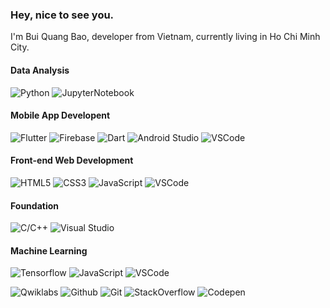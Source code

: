 ###  Hey, nice to see you.
I'm Bui Quang Bao, developer from  Vietnam, currently living in  Ho Chi Minh City.

#### Data Analysis
![Python](https://img.shields.io/badge/-Python-black?style=flat-square&logo=Python)
![JupyterNotebook](https://img.shields.io/badge/-Jupyter_Notebook-black?style=flat-square&logo=Jupyter)
#### Mobile App Developent
![Flutter](https://img.shields.io/badge/-Flutter-black?style=flat-square&logo=Flutter&logoColor=blue)
![Firebase](https://img.shields.io/badge/-Firebase-black?style=flat-square&logo=Firebase)
![Dart](https://img.shields.io/badge/-Dart-black?style=flat-square&logo=Dart&logoColor=blue)
![Android Studio](https://img.shields.io/badge/-Android_Studio-black?style=flat-square&logo=Android)
![VSCode](https://img.shields.io/badge/-VSCode-black?style=flat-square&logo=visual-studio-code&logoColor=blue)
#### Front-end Web Development
![HTML5](https://img.shields.io/badge/-HTML5-E34F26?style=flat-square&logo=html5&logoColor=white)
![CSS3](https://img.shields.io/badge/-CSS3-1572B6?style=flat-square&logo=css3)
![JavaScript](https://img.shields.io/badge/-JavaScript-black?style=flat-square&logo=javascript)
![VSCode](https://img.shields.io/badge/-VSCode-black?style=flat-square&logo=visual-studio-code&logoColor=blue)
#### Foundation
![C/C++](https://img.shields.io/badge/-C/C++-00599C?style=flat-square&logo=c%2B%2B&logoColor=white)
![Visual Studio](https://img.shields.io/badge/-Visual_Studio-black?style=flat-square&logo=visual-studio&logoColor=purple)
#### Machine Learning
![Tensorflow](https://img.shields.io/badge/-TensorFlow-black?style=flat-square&logo=Tensorflow)
![JavaScript](https://img.shields.io/badge/-JavaScript-black?style=flat-square&logo=javascript)
![VSCode](https://img.shields.io/badge/-VSCode-black?style=flat-square&logo=visual-studio-code&logoColor=blue)


![Qwiklabs](https://img.shields.io/badge/-Qwiklabs-black?style=flat-square&logo=Qwiklabs)
![Github](https://img.shields.io/badge/-Github-black?style=flat-square&logo=Github)
![Git](https://img.shields.io/badge/-Git-black?style=flat-square&logo=Git)
![StackOverflow](https://img.shields.io/badge/-StackOverflow-black?style=flat-square&logo=StackOverflow)
![Codepen](https://img.shields.io/badge/-Codepen-black?style=flat-square&logo=Codepen)


<!-- 
    Visitors
    Portfolio
    Personal Blogs 
    Social Media, Contact
    Languages and Tools
    Projects
    Github Stats
 -->
